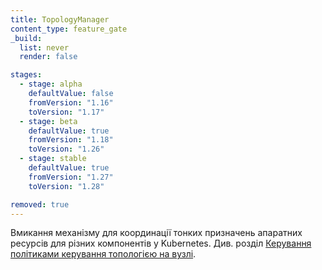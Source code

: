 ```yaml
---
title: TopologyManager
content_type: feature_gate
_build:
  list: never
  render: false

stages:
  - stage: alpha 
    defaultValue: false
    fromVersion: "1.16"
    toVersion: "1.17"
  - stage: beta 
    defaultValue: true
    fromVersion: "1.18"
    toVersion: "1.26"    
  - stage: stable
    defaultValue: true
    fromVersion: "1.27"
    toVersion: "1.28"    

removed: true
---
```

Вмикання механізму для координації тонких призначень апаратних ресурсів для різних компонентів у Kubernetes. Див. розділ [Керування політиками керування топологією на вузлі](/docs/tasks/administer-cluster/topology-manager/).
